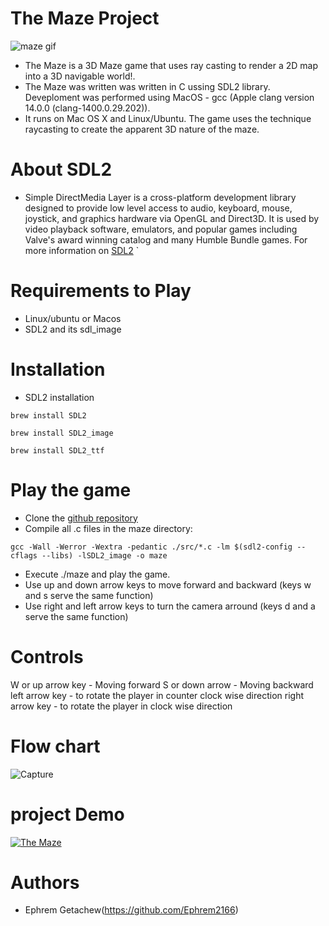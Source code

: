 # The Maze Project
![maze gif](https://user-images.githubusercontent.com/88714347/171422634-8adc8811-2559-4ba1-967f-4caf909c3f22.gif)
- The Maze is a 3D Maze game that uses ray casting to render a 2D map into a 3D navigable world!.
- The Maze was written was written in C ussing SDL2 library. Deveploment was performed using MacOS - gcc (Apple clang version 14.0.0 (clang-1400.0.29.202)).
- It runs on Mac OS X and Linux/Ubuntu. The game uses the technique raycasting to create the apparent 3D nature of the maze.
# About SDL2
- Simple DirectMedia Layer is a cross-platform development library designed to provide low level access to audio, keyboard, mouse, joystick, and graphics hardware via OpenGL and Direct3D. It is used by video playback software, emulators, and popular games including Valve's award winning catalog and many Humble Bundle games. For more information on [SDL2](https://en.wikipedia.org/wiki/Simple_DirectMedia_Layer)
`
# Requirements to Play
  - Linux/ubuntu or Macos
  - SDL2 and its sdl_image
# Installation

 - SDL2 installation
```
brew install SDL2

brew install SDL2_image

brew install SDL2_ttf
```
# Play the game
 - Clone the [github repository](https://github.com/Susiniosgit/3D_Maze.git)
 - Compile all .c files in the maze directory:
  ```
  gcc -Wall -Werror -Wextra -pedantic ./src/*.c -lm $(sdl2-config --cflags --libs) -lSDL2_image -o maze
  ```
 - Execute ./maze and play the game.
 - Use up and down arrow keys to move forward and backward (keys w and s serve the same function)
 - Use right and left arrow keys to turn the camera arround (keys d and a serve the same function)
# Controls
 W or up arrow key - Moving forward
 S or down arrow - Moving backward
 left arrow key - to rotate the player in counter clock wise direction
 right arrow key - to rotate the player in clock wise direction

# Flow chart
![Capture](https://user-images.githubusercontent.com/88714347/171421868-d6a7a3d6-6acd-495e-9506-7ab381bba5a4.JPG)
# project Demo
 [![The Maze](https://img.youtube.com/vi/y5FlT2oApag/0.jpg)](https://www.youtube.com/watch?v=y5FlT2oApag)
# Authors
- Ephrem Getachew(https://github.com/Ephrem2166)





